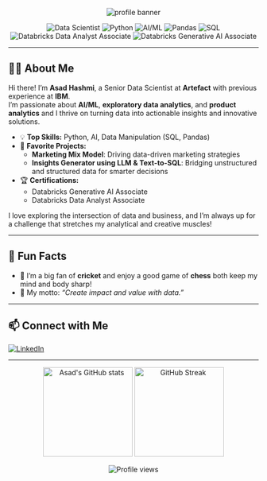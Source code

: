 <!-- Profile Banner -->
<p align="center">
  <img src="https://capsule-render.vercel.app/api?type=waving&color=0:36d1c4,100:1e90ff&height=200&section=header&text=Hi%20there!%20I'm%20Asad%20Hashmi%20👋&fontSize=40&fontAlign=60&fontColor=ffffff" alt="profile banner"/>
</p>

<!-- Badges -->
<p align="center">
  <img src="https://img.shields.io/badge/Data%20Scientist-%23FF6F00.svg?style=for-the-badge&logo=databricks&logoColor=white" alt="Data Scientist"/>
  <img src="https://img.shields.io/badge/Python-3776AB?style=for-the-badge&logo=python&logoColor=white" alt="Python"/>
  <img src="https://img.shields.io/badge/AI/ML-%23F7931E.svg?style=for-the-badge&logo=google-analytics&logoColor=white" alt="AI/ML"/>
  <img src="https://img.shields.io/badge/Pandas-150458?style=for-the-badge&logo=pandas&logoColor=white" alt="Pandas"/>
  <img src="https://img.shields.io/badge/SQL-4479A1?style=for-the-badge&logo=postgresql&logoColor=white" alt="SQL"/>
  <img src="https://img.shields.io/badge/Databricks%20Data%20Analyst%20Associate-blueviolet?style=for-the-badge&logo=databricks&logoColor=white" alt="Databricks Data Analyst Associate"/>
  <img src="https://img.shields.io/badge/Databricks%20Generative%20AI%20Associate-blue?style=for-the-badge&logo=databricks&logoColor=white" alt="Databricks Generative AI Associate"/>
</p>

---

## 🙋‍♂️ About Me

Hi there! I’m **Asad Hashmi**, a Senior Data Scientist at **Artefact** with previous experience at **IBM**.  
I’m passionate about **AI/ML**, **exploratory data analytics**, and **product analytics** and I thrive on turning data into actionable insights and innovative solutions.

- 💡 **Top Skills:** Python, AI, Data Manipulation (SQL, Pandas)
- 🚀 **Favorite Projects:**  
  - **Marketing Mix Model**: Driving data-driven marketing strategies  
  - **Insights Generator using LLM & Text-to-SQL**: Bridging unstructured and structured data for smarter decisions
- 🏆 **Certifications:**  
  - Databricks Generative AI Associate  
  - Databricks Data Analyst Associate

I love exploring the intersection of data and business, and I’m always up for a challenge that stretches my analytical and creative muscles!

---

## 🌟 Fun Facts

- 🏏 I’m a big fan of **cricket** and enjoy a good game of **chess** both keep my mind and body sharp!
- 🧠 My motto: _“Create impact and value with data.”_

---

## 📫 Connect with Me

[![LinkedIn](https://img.shields.io/badge/LinkedIn-Asad%20Ullah%20Hashmi-0077B5?style=for-the-badge&logo=linkedin&logoColor=white)](https://www.linkedin.com/in/asad-ullah-hashmi)

---

<!-- GitHub Stats (optional) -->
<p align="center">
  <img src="https://github-readme-stats.vercel.app/api?username=AsadHashmi13&show_icons=true&theme=radical" alt="Asad's GitHub stats" height="180"/>
  <img src="https://github-readme-streak-stats.herokuapp.com/?user=AsadHashmi13&theme=radical" alt="GitHub Streak" height="180"/>
</p>

<!-- Visitor counter -->
<p align="center">
  <img src="https://komarev.com/ghpvc/?username=AsadHashmi13&style=for-the-badge&color=brightgreen" alt="Profile views"/>
</p>
